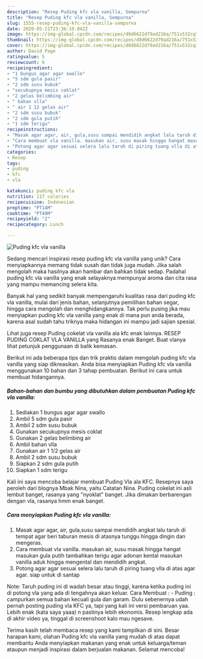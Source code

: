 ```yaml
---
description: "Resep Puding kfc vla vanilla, Sempurna"
title: "Resep Puding kfc vla vanilla, Sempurna"
slug: 1555-resep-puding-kfc-vla-vanilla-sempurna
date: 2020-05-21T23:36:19.042Z
image: https://img-global.cpcdn.com/recipes/d8d6622d79ad216a/751x532cq70/puding-kfc-vla-vanilla-foto-resep-utama.jpg
thumbnail: https://img-global.cpcdn.com/recipes/d8d6622d79ad216a/751x532cq70/puding-kfc-vla-vanilla-foto-resep-utama.jpg
cover: https://img-global.cpcdn.com/recipes/d8d6622d79ad216a/751x532cq70/puding-kfc-vla-vanilla-foto-resep-utama.jpg
author: David Page
ratingvalue: 5
reviewcount: 6
recipeingredient:
- "1 bungus agar agar swallo"
- "5 sdm gula pasir"
- "2 sdm susu bubuk"
- "secukupnya mesis coklat"
- "2 gelas belimbing air"
- " bahan vlla"
- " air 1 12 gelas air"
- "2 sdm susu bubuk"
- "2 sdm gula putih"
- "1 sdm terigu"
recipeinstructions:
- "Masak agar agar, air, gula,susu sampai mendidih angkat lalu taruh di tempat agar beri taburan mesis di atasnya tunggu hingga dingin dan mengeras."
- "Cara membuat vla vanilla. masukan air, susu masak hingga hangat masukan gula putih tambahkan terigu agar adonan kental masukan vanilla aduk hingga mengental dan mendidih angkat."
- "Potong agar agar sesuai selera lalu taruh di piring tuang vlla di atas agar agar. siap untuk di santap"
categories:
- Resep
tags:
- puding
- kfc
- vla

katakunci: puding kfc vla 
nutrition: 117 calories
recipecuisine: Indonesian
preptime: "PT14M"
cooktime: "PT40M"
recipeyield: "2"
recipecategory: Lunch

---
```



![Puding kfc vla vanilla](https://img-global.cpcdn.com/recipes/d8d6622d79ad216a/751x532cq70/puding-kfc-vla-vanilla-foto-resep-utama.jpg)

Sedang mencari inspirasi resep puding kfc vla vanilla yang unik? Cara menyiapkannya memang tidak susah dan tidak juga mudah. Jika salah mengolah maka hasilnya akan hambar dan bahkan tidak sedap. Padahal puding kfc vla vanilla yang enak selayaknya mempunyai aroma dan cita rasa yang mampu memancing selera kita.

Banyak hal yang sedikit banyak mempengaruhi kualitas rasa dari puding kfc vla vanilla, mulai dari jenis bahan, selanjutnya pemilihan bahan segar, hingga cara mengolah dan menghidangkannya. Tak perlu pusing jika mau menyiapkan puding kfc vla vanilla yang enak di mana pun anda berada, karena asal sudah tahu triknya maka hidangan ini mampu jadi sajian spesial.

Lihat juga resep Puding cokelat vla vanilla ala kfc enak lainnya. RESEP PUDING COKLAT VLA VANILLA yang Rasanya enak Banget. Buat vlanya lihat petunjuk penggunaan di balik kemasan.


Berikut ini ada beberapa tips dan trik praktis dalam mengolah puding kfc vla vanilla yang siap dikreasikan. Anda bisa menyiapkan Puding kfc vla vanilla menggunakan 10 bahan dan 3 tahap pembuatan. Berikut ini cara untuk membuat hidangannya.

<!--inarticleads1-->

##### Bahan-bahan dan bumbu yang dibutuhkan dalam pembuatan Puding kfc vla vanilla:

1. Sediakan 1 bungus agar agar swallo
1. Ambil 5 sdm gula pasir
1. Ambil 2 sdm susu bubuk
1. Gunakan secukupnya mesis coklat
1. Gunakan 2 gelas belimbing air
1. Ambil  bahan vlla
1. Gunakan  air 1 1/2 gelas air
1. Ambil 2 sdm susu bubuk
1. Siapkan 2 sdm gula putih
1. Siapkan 1 sdm terigu


Kali ini saya mencoba belajar membuat Puding Vla ala KFC. Resepnya saya peroleh dari blognya Mbak Nina, yaitu Catatan Nina. Puding cokelat ini asli lembut banget, rasanya yang &#34;nyoklat&#34; banget. Jika dimakan berbarengan dengan vla, rasanya hmm enak banget. 

<!--inarticleads2-->

##### Cara menyiapkan Puding kfc vla vanilla:

1. Masak agar agar, air, gula,susu sampai mendidih angkat lalu taruh di tempat agar beri taburan mesis di atasnya tunggu hingga dingin dan mengeras.
1. Cara membuat vla vanilla. masukan air, susu masak hingga hangat masukan gula putih tambahkan terigu agar adonan kental masukan vanilla aduk hingga mengental dan mendidih angkat.
1. Potong agar agar sesuai selera lalu taruh di piring tuang vlla di atas agar agar. siap untuk di santap


Note: Taruh puding ini di wadah besar atau tinggi, karena ketika puding ini di potong vla yang ada di tengahnya akan keluar. Cara Membuat : - Puding : campurkan semua bahan kecuali gula dan garam. Dulu sebenernya udah pernah posting puding vla KFC ya, tapi yang kali ini versi pembaruan yaa. Lebih enak (kata saya yaaa) n pastinya lebih ekonomis. Resep lengkap ada di akhir video ya, tinggal di screenshoot kalo mau ngesave. 

Terima kasih telah membaca resep yang kami tampilkan di sini. Besar harapan kami, olahan Puding kfc vla vanilla yang mudah di atas dapat membantu Anda menyiapkan makanan yang enak untuk keluarga/teman ataupun menjadi inspirasi dalam berjualan makanan. Selamat mencoba!

